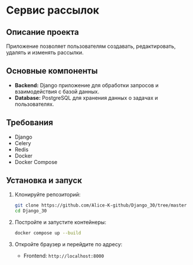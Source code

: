 # Сервис рассылок

## Описание проекта

Приложение позволяет пользователям создавать, редактировать, удалять и изменять рассылки.

## Основные компоненты

- **Backend:** Django приложение для обработки запросов и взаимодействия с базой данных.
- **Database:** PostgreSQL для хранения данных о задачах и пользователях.

## Требования

- Django
- Celery
- Redis
- Docker
- Docker Compose

## Установка и запуск

1. Клонируйте репозиторий:

    ```bash
    git clone https://github.com/Alice-K-github/Django_30/tree/master
    cd Django_30
    ```

2. Постройте и запустите контейнеры:

    ```bash
    docker compose up --build
    ```

3. Откройте браузер и перейдите по адресу:

    - Frontend: `http://localhost:8000`
